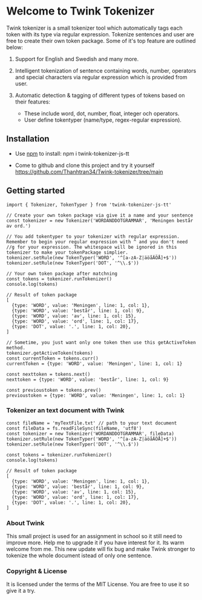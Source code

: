 # Welcome to Twink Tokenizer

Twink tokenizer is a small tokenizer tool which automatically tags each token with its type via regular expression. 
Tokenize sentences and user are free to create their own token package. Some of it's top feature are outlined below:
1. Support for English and Swedish and many more.
2. Intelligent tokenization of sentence containing words, number, operators and special characters via regular expression which is provided from user.
3. Automatic detection & tagging of different types of tokens based on their features:

    - These include word, dot, number, float, integer och operators.
    - User define tokentyper (name/type, regex-regular expression).

## Installation

- Use [npm](https://www.npmjs.com/package/twink-tokenizer-js-tt) to install:
npm i twink-tokenizer-js-tt

- Come to github and clone this project and try it yourself
https://github.com/Thanhtran34/Twink-tokenizer/tree/main


## Getting started

```
import { Tokenizer, TokenTyper } from 'twink-tokenizer-js-tt'

// Create your own token package via give it a name and your sentence
const tokenizer = new Tokenizer('WORDANDDOTGRAMMAR', 'Meningen består av ord.')

// You add tokentyper to your tokenizer with regular expression. Remember to begin your regular expression with ^ and you don't need //g for your expression. The whitespace will be ignored in this tokenizer to make your tokenPackage simplier.
tokenizer.setRule(new TokenTyper('WORD', '^[a-zA-Z|äöåÄÖÅ]+$'))
tokenizer.setRule(new TokenTyper('DOT', '^\\.$'))

// Your own token package after matchning
const tokens = tokenizer.runTokenizer()
console.log(tokens)

// Result of token package
[
  {type: 'WORD', value: 'Meningen', line: 1, col: 1},
  {type: 'WORD', value: 'består', line: 1, col: 9},
  {type: 'WORD', value: 'av', line: 1, col: 15},
  {type: 'WORD', value: 'ord', line: 1, col: 17},
  {type: 'DOT', value: '.', line: 1, col: 20},
]

// Sometime, you just want only one token then use this getActiveToken method.
tokenizer.getActiveToken(tokens)
const currentToken = tokens.curr()
currentToken = {type: 'WORD', value: 'Meningen', line: 1, col: 1}

const nexttoken = tokens.next()
nexttoken = {type: 'WORD', value: 'består', line: 1, col: 9}

const previoustoken = tokens.prev()
previoustoken = {type: 'WORD', value: 'Meningen', line: 1, col: 1}

```

### Tokenizer an text document with Twink
```
const fileName = 'myTextFile.txt' // path to your text document
const fileData = fs.readFileSync(fileName, 'utf8')
const tokenizer = new Tokenizer('WORDANDDOTGRAMMAR', fileData)
tokenizer.setRule(new TokenTyper('WORD', '^[a-zA-Z|äöåÄÖÅ]+$'))
tokenizer.setRule(new TokenTyper('DOT', '^\\.$'))

const tokens = tokenizer.runTokenizer()
console.log(tokens)

// Result of token package
[
  {type: 'WORD', value: 'Meningen', line: 1, col: 1},
  {type: 'WORD', value: 'består', line: 1, col: 9},
  {type: 'WORD', value: 'av', line: 1, col: 15},
  {type: 'WORD', value: 'ord', line: 1, col: 17},
  {type: 'DOT', value: '.', line: 1, col: 20},
]

```

### About Twink
This small project is used for an assignment in school so it still need to improve more. Help me to upgrade it if you have interest for it. Its warm welcome from me. This new update will fix bug and make Twink stronger to tokenize the whole document istead of only one sentence.

### Copyright & License
It is licensed under the terms of the MIT License. You are free to use it so give it a try.
